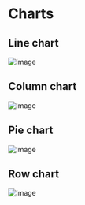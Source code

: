 # Charts

## Line chart
![image](https://github.com/c3n9/Charts/assets/108518693/3f8a582f-b8c8-48a7-8376-2e4ff8bd3148)

## Column chart
![image](https://github.com/c3n9/Charts/assets/108518693/6a8a3190-c826-4427-8ec6-8c44bfde0f03)

## Pie chart
![image](https://github.com/c3n9/Charts/assets/108518693/5c4958a0-4e21-4c62-8c9a-db5668810657)

## Row chart
![image](https://github.com/c3n9/Charts/assets/108518693/5e96ed24-bb4c-4278-afcd-1341d56a1a15)
